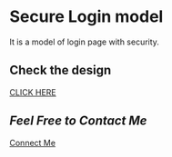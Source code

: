 # Secure Login model
It is a model of login page with security.

## Check the design
[CLICK HERE](https://shubham0a.github.io/login-dummy-model/)

## *Feel Free to Contact Me* 
[Connect Me](https://shubhamiitpkd.netlify.app)
